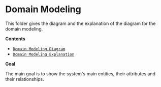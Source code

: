 # Domain Modeling 

This folder gives the diagram and the explanation of the diagram for the domain modeling. 

**Contents**

- [`Domain Modeling Diagram`](domain_modeling.png)
- [`Domain Modeling Explanation`](domain_modeling_explanation.md)

**Goal**

The main goal is to show the system's main entities, their attributes and their relationships.